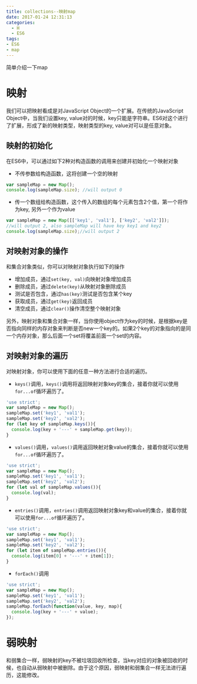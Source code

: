 ```yaml
---
title: collections--映射map
date: 2017-01-24 12:31:13
categories:
  - H
  - ES6
tags:
- ES6
- map
---
```

简单介绍一下map
<!--more-->
# 映射  
我们可以把映射看成是对JavaScript Object的一个扩展。在传统的JavaScript Object中，当我们设置key, value对的时候，key只能是字符串。ES6对这个进行了扩展，形成了新的映射类型，映射类型的key, value对可以是任意对象。  

## 映射的初始化  
在ES6中，可以通过如下2种对构造函数的调用来创建并初始化一个映射对象  
* 不传参数给构造函数，这将创建一个空的映射  
```javascript  
var sampleMap = new Map();
console.log(sampleMap.size); //will output 0
```

* 传一个数组给构造函数，这个传入的数组的每个元素包含2个值，第一个将作为key, 另外一个作为value  
```javascript  
var sampleMap = new Map([['key1', 'val1'], ['key2', 'val2']]);
//will output 2, also sampleMap will have key key1 and key2
console.log(sampleMap.size);//will output 2
```

## 对映射对象的操作  
和集合对象类似，你可以对映射对象执行如下的操作  
* 增加成员，通过`set(key, val)`向映射对象增加成员  
* 删除成员，通过`delete(key)`从映射对象删除成员
* 测试是否包含，通过`has(key)`测试是否包含某个key
* 获取成员，通过`get(key)`返回成员
* 清空成员，通过`clear()`操作清空整个映射对象  

另外，映射对象和集合对象一样，当你使用object作为key的时候，是根据key是否指向同样的内存对象来判断是否new一个key的。如果2个key的对象指向的是同一个内存对象，那么后面一个set将覆盖前面一个set的内容。  

## 对映射对象的遍历  
对映射对象，你可以使用下面的任意一种方法进行合适的遍历。  
- `keys()`调用，`keys()`调用将返回映射对象key的集合，接着你就可以使用`for...of`循环遍历了。  
```javascript   
'use strict';
var sampleMap = new Map();
sampleMap.set('key1', 'val1');
sampleMap.set('key2', 'val2');
for (let key of sampleMap.keys()){
  console.log(key + '---' + sampleMap.get(key));
}
```

- `values()`调用，`values()`调用返回映射对象value的集合，接着你就可以使用`for...of`循环遍历了。

```javascript   
'use strict';
var sampleMap = new Map();
sampleMap.set('key1', 'val1');
sampleMap.set('key2', 'val2');
for (let val of sampleMap.values()){
  console.log(val);
}
```

- `entries()`调用，`entries()`调用返回映射对象key和value的集合，接着你就可以使用`for...of`循环遍历了。  
```javascript   
'use strict';
var sampleMap = new Map();
sampleMap.set('key1', 'val1');
sampleMap.set('key2', 'val2');
for (let item of sampleMap.entries()){
  console.log(item[0] + '---' + item[1]);
}
```

- `forEach()`调用 
```javascript  
'use strict';
var sampleMap = new Map();
sampleMap.set('key1', 'val1');
sampleMap.set('key2', 'val2');
sampleMap.forEach(function(value, key, map){
  console.log(key + '---' + value);
});
```

# 弱映射  
和弱集合一样，弱映射的key不被垃圾回收所检查，当key对应的对象被回收的时候，也自动从弱映射中被删除。由于这个原因，弱映射和弱集合一样无法进行遍历，这能修改。
